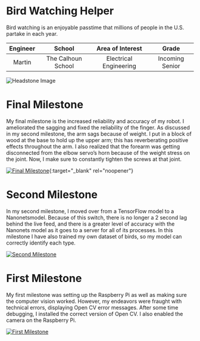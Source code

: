 ﻿# Bird Watching Helper
Bird watching is an enjoyable passtime that millions of people in the U.S. partake in each year. 

| **Engineer** | **School** | **Area of Interest** | **Grade** |
|:--:|:--:|:--:|:--:|
| Martin | The Calhoun School | Electrical Engineering | Incoming Senior

![Headstone Image](![IMG_20210812_161907](https://user-images.githubusercontent.com/78941861/129264117-10093bbd-0987-4b68-8378-6f9bc4403455.jpg))
  
# Final Milestone
My final milestone is the increased reliability and accuracy of my robot. I ameliorated the sagging and fixed the reliability of the finger. As discussed in my second milestone, the arm sags because of weight. I put in a block of wood at the base to hold up the upper arm; this has reverberating positive effects throughout the arm. I also realized that the forearm was getting disconnected from the elbow servo’s horn because of the weight stress on the joint. Now, I make sure to constantly tighten the screws at that joint. 

[![Final Milestone](https://res.cloudinary.com/marcomontalbano/image/upload/v1612573869/video_to_markdown/images/youtube--F7M7imOVGug-c05b58ac6eb4c4700831b2b3070cd403.jpg )](https://www.youtube.com/watch?v=F7M7imOVGug&feature=emb_logo "Final Milestone"){:target="_blank" rel="noopener"}

# Second Milestone
In my second milestone, I moved over from a TensorFlow model to a Nanonetsmodel. Because of this switch, there is no longer a 2 second lag behind the live feed, and there is a greater level of accuracy with the Nanonets model as it goes to a server for all of its processes. In this milestone I have also trained my own dataset of birds, so my model can correctly identify each type.

[![Second Milestone](https://cdn.discordapp.com/attachments/369201624834375692/875097072200712192/IMG_20210811_152235.jpg)](https://www.youtube.com/watch?v=ASZvPjzd0L0 "Second Milestone")
# First Milestone
My first milestone was setting up the Raspberry Pi as well as making sure the computer vision worked. However, my endeavors were fraught with technical errors, displaying Open CV error messages. After some time debugging, I installed the correct version of Open CV. I also enabled the camera on the Raspberry Pi.

[![First Milestone](https://user-images.githubusercontent.com/78941861/128244086-b936942a-267b-4a61-a1d4-e33e8daaed22.png)
](https://youtu.be/SK4YykPKFP8 "First Milestone")

